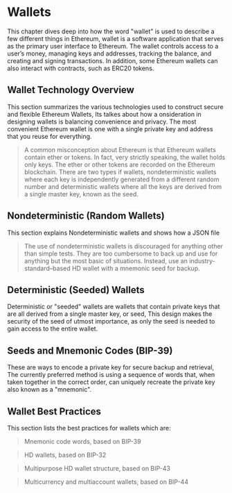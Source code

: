 # Wallets
This chapter dives deep into how the word "wallet" is used to describe a few different things in Ethereum,  wallet is a software application that serves as the primary user interface to Ethereum. The wallet controls access to a user’s money, managing keys and addresses, tracking the balance, and creating and signing transactions. In addition, some Ethereum wallets can also interact with contracts, such as ERC20 tokens.

## Wallet Technology Overview
This section summarizes the various technologies used to construct secure and flexible Ethereum Wallets, Its talkes about how a onsideration in designing wallets is balancing convenience and privacy. The most convenient Ethereum wallet is one with a single private key and address that you reuse for everything.
>A common misconception about Ethereum is that Ethereum wallets contain ether or tokens. In fact, very strictly speaking, the wallet holds only keys. The ether or other tokens are recorded on the Ethereum blockchain. 
 There are two types if wallets, nondeterministic wallets where each key is independently generated from a different random number and deterministic wallets where all the keys are derived from a single master key, known as the seed.
 
## Nondeterministic (Random Wallets)
This section explains Nondeterministic wallets and shows how a JSON file 
>The use of nondeterministic wallets is discouraged for anything other than simple tests. They are too cumbersome to back up and use for anything but the most basic of situations. Instead, use an industry-standard–based HD wallet with a mnemonic seed for backup.

## Deterministic (Seeded) Wallets
Deterministic or "seeded" wallets are wallets that contain private keys that are all derived from a single master key, or seed, This design makes the security of the seed of utmost importance, as only the seed is needed to gain access to the entire wallet. 

## Seeds and Mnemonic Codes (BIP-39)
These are ways to encode a private key for secure backup and retrieval, The currently preferred method is using a sequence of words that, when taken together in the correct order, can uniquely recreate the private key also known as a "mnemonic".

## Wallet Best Practices
This section lists the best practices for wallets which are:

>Mnemonic code words, based on BIP-39

>HD wallets, based on BIP-32

>Multipurpose HD wallet structure, based on BIP-43

>Multicurrency and multiaccount wallets, based on BIP-44


